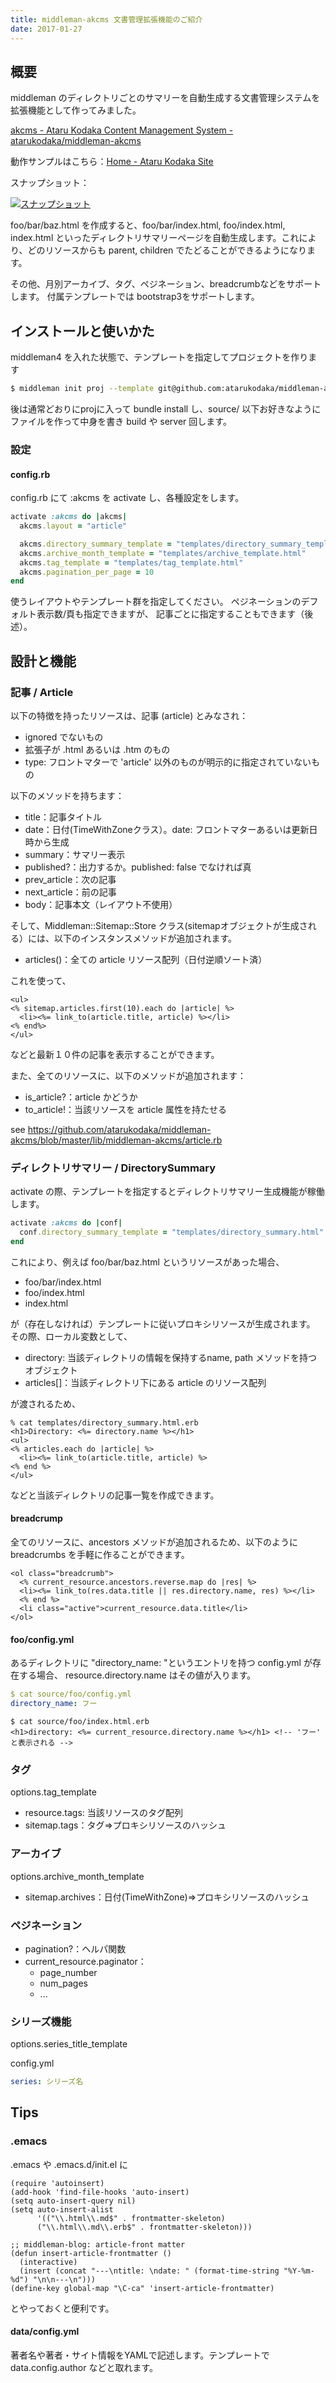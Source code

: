 ```yaml
---
title: middleman-akcms 文書管理拡張機能のご紹介
date: 2017-01-27
---
```


## 概要
middleman のディレクトリごとのサマリーを自動生成する文書管理システムを拡張機能として作ってみました。

[akcms - Ataru Kodaka Content Management System - atarukodaka/middleman-akcms](https://github.com/atarukodaka/middleman-akcms)

動作サンプルはこちら：[Home \- Ataru Kodaka Site](http://atarukodaka.github.io/)

スナップショット：

<div>
<a href="/images/middleman-akcms-snapshot.png"><img src="/images/middleman-akcms-snapshot.png" alt="スナップショット" style="max-width: 70%"></a>
</div>

foo/bar/baz.html を作成すると、foo/bar/index.html, foo/index.html, index.html といったディレクトリサマリーページを自動生成します。これにより、どのリソースからも parent, children でたどることができるようになります。

その他、月別アーカイブ、タグ、ペジネーション、breadcrumbなどをサポートします。
付属テンプレートでは bootstrap3をサポートします。

## インストールと使いかた
middleman4 を入れた状態で、テンプレートを指定してプロジェクトを作ります

```sh
$ middleman init proj --template git@github.com:atarukodaka/middleman-akcms.git
```

後は通常どおりにprojに入って bundle install し、source/ 以下お好きなようにファイルを作って中身を書き build や server 回します。

### 設定
#### config.rb
config.rb にて :akcms を activate し、各種設定をします。

```ruby
activate :akcms do |akcms|
  akcms.layout = "article"

  akcms.directory_summary_template = "templates/directory_summary_template.html"
  akcms.archive_month_template = "templates/archive_template.html"
  akcms.tag_template = "templates/tag_template.html"
  akcms.pagination_per_page = 10
end
```

使うレイアウトやテンプレート群を指定してください。
ペジネーションのデフォルト表示数/頁も指定できますが、
記事ごとに指定することもできます（後述）。

## 設計と機能
### 記事 / Article

以下の特徴を持ったリソースは、記事 (article) とみなされ：

- ignored でないもの
- 拡張子が .html あるいは .htm のもの
- type: フロントマターで 'article' 以外のものが明示的に指定されていないもの

以下のメソッドを持ちます：

- title：記事タイトル
- date：日付(TimeWithZoneクラス）。date: フロントマターあるいは更新日時から生成
- summary：サマリー表示
- published?：出力するか。published: false でなければ真
- prev_article：次の記事
- next_article：前の記事
- body：記事本文（レイアウト不使用）

そして、Middleman::Sitemap::Store クラス(sitemapオブジェクトが生成される）には、以下のインスタンスメソッドが追加されます。

- articles()：全ての article リソース配列（日付逆順ソート済）

これを使って、

```erb
<ul>
<% sitemap.articles.first(10).each do |article| %>
  <li><%= link_to(article.title, article) %></li>
<% end%>
</ul>
```

などと最新１０件の記事を表示することができます。

また、全てのリソースに、以下のメソッドが追加されます：

- is_article?：article かどうか
- to_article!：当該リソースを article 属性を持たせる


see https://github.com/atarukodaka/middleman-akcms/blob/master/lib/middleman-akcms/article.rb

### ディレクトリサマリー / DirectorySummary
activate の際、テンプレートを指定するとディレクトリサマリー生成機能が稼働します。

```ruby
activate :akcms do |conf|
  conf.directory_summary_template = "templates/directory_summary.html"
end
```

これにより、例えば foo/bar/baz.html というリソースがあった場合、

- foo/bar/index.html
- foo/index.html
- index.html

が（存在しなければ）テンプレートに従いプロキシリソースが生成されます。
その際、ローカル変数として、

- directory:  当該ディレクトリの情報を保持するname, path メソッドを持つオブジェクト
- articles[]：当該ディレクトリ下にある article のリソース配列

が渡されるため、

```erb
% cat templates/directory_summary.html.erb
<h1>Directory: <%= directory.name %></h1>
<ul>
<% articles.each do |article| %>
  <li><%= link_to(article.title, article) %>
<% end %>
</ul>
```

などと当該ディレクトリの記事一覧を作成できます。

#### breadcrump

全てのリソースに、ancestors メソッドが追加されるため、以下のように
breadcrumbs を手軽に作ることができます。

```erb
<ol class="breadcrumb">
  <% current_resource.ancestors.reverse.map do |res| %>
  <li><%= link_to(res.data.title || res.directory.name, res) %></li>
  <% end %>
  <li class="active">current_resource.data.title</li>
</ol>
```

#### foo/config.yml
あるディレクトリに "directory_name: "というエントリを持つ config.yml が存在する場合、
resource.directory.name はその値が入ります。


```yml
$ cat source/foo/config.yml
directory_name: フー
```

```erb
$ cat source/foo/index.html.erb
<h1>directory: <%= current_resource.directory.name %></h1> <!-- 'フー' と表示される -->
```


### タグ

options.tag_template

- resource.tags: 当該リソースのタグ配列
- sitemap.tags：タグ=>プロキシリソースのハッシュ

### アーカイブ

options.archive\_month_template

- sitemap.archives：日付(TimeWithZone)=>プロキシリソースのハッシュ

### ペジネーション

- pagination?：ヘルパ関数
- current_resource.paginator：
  - page_number
  - num_pages
  - ...

### シリーズ機能

options.series\_title_template

config.yml

```yml
series: シリーズ名
```


## Tips
### .emacs
.emacs や .emacs.d/init.el に

```elisp
(require 'autoinsert)
(add-hook 'find-file-hooks 'auto-insert)
(setq auto-insert-query nil)
(setq auto-insert-alist 
      '(("\\.html\\.md$" . frontmatter-skeleton)
	  ("\\.html\\.md\\.erb$" . frontmatter-skeleton)))

;; middleman-blog: article-front matter
(defun insert-article-frontmatter ()
  (interactive)
  (insert (concat "---\ntitle: \ndate: " (format-time-string "%Y-%m-%d") "\n\n---\n")))
(define-key global-map "\C-ca" 'insert-article-frontmatter)
```

とやっておくと便利です。

#### data/config.yml
著者名や著者・サイト情報をYAMLで記述します。テンプレートで data.config.author などと取れます。
